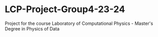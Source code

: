 # LCP-Project-Group4-23-24
Project for the course Laboratory of Computational Physics - Master's Degree in Physics of Data

